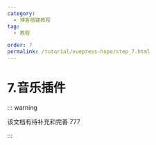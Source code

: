 ```yaml
---
category:
  - 博客搭建教程
tag:
  - 教程

order: 7
permalink: /tutorial/vuepress-hope/step_7.html
---
```


# 7.音乐插件

::: warning

该文档有待补充和完善 777

:::
